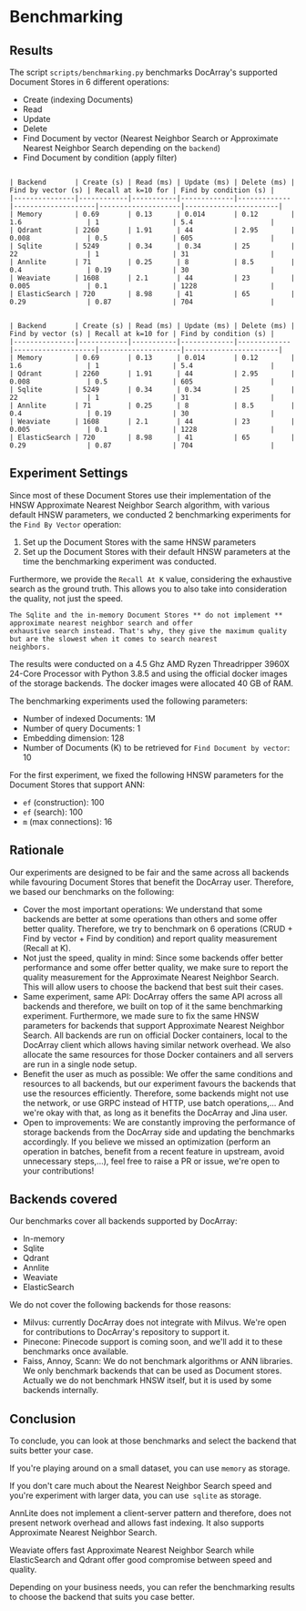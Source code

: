 # Benchmarking
## Results

The script `scripts/benchmarking.py` benchmarks DocArray's supported Document Stores in 6 different operations:
* Create (indexing Documents)
* Read
* Update
* Delete
* Find Document by vector (Nearest Neighbor Search or Approximate Nearest Neighbor Search depending on the `backend`)
* Find Document by condition (apply filter)

````{tab} #1: Same HNSW parameters

| Backend       | Create (s) | Read (ms) | Update (ms) | Delete (ms) | Find by vector (s) | Recall at k=10 for | Find by condition (s) |
|---------------|------------|-----------|-------------|-------------|--------------------|--------------------|-----------------------|
| Memory        | 0.69       | 0.13      | 0.014       | 0.12        | 1.6                | 1                  | 5.4                   |
| Qdrant        | 2260       | 1.91      | 44          | 2.95        | 0.008              | 0.5                | 605                   |
| Sqlite        | 5249       | 0.34      | 0.34        | 25          | 22                 | 1                  | 31                    |
| Annlite       | 71         | 0.25      | 8           | 8.5         | 0.4                | 0.19               | 30                    |
| Weaviate      | 1608       | 2.1       | 44          | 23          | 0.005              | 0.1                | 1228                  |
| ElasticSearch | 720        | 8.98      | 41          | 65          | 0.29               | 0.87               | 704                   |

````

````{tab} #2: Default HNSW parameters

| Backend       | Create (s) | Read (ms) | Update (ms) | Delete (ms) | Find by vector (s) | Recall at k=10 for | Find by condition (s) |
|---------------|------------|-----------|-------------|-------------|--------------------|--------------------|-----------------------|
| Memory        | 0.69       | 0.13      | 0.014       | 0.12        | 1.6                | 1                  | 5.4                   |
| Qdrant        | 2260       | 1.91      | 44          | 2.95        | 0.008              | 0.5                | 605                   |
| Sqlite        | 5249       | 0.34      | 0.34        | 25          | 22                 | 1                  | 31                    |
| Annlite       | 71         | 0.25      | 8           | 8.5         | 0.4                | 0.19               | 30                    |
| Weaviate      | 1608       | 2.1       | 44          | 23          | 0.005              | 0.1                | 1228                  |
| ElasticSearch | 720        | 8.98      | 41          | 65          | 0.29               | 0.87               | 704                   |

````

## Experiment Settings

Since most of these Document Stores use their implementation of the HNSW Approximate Nearest Neighbor Search algorithm, 
with various default HNSW parameters, we conducted 2 benchmarking experiments for the `Find By Vector` operation:
1. Set up the Document Stores with the same HNSW parameters 
2. Set up the Document Stores with their default HNSW parameters at the time the benchmarking experiment was conducted.

Furthermore, we provide the `Recall At K` value, considering the exhaustive search as the ground truth. This allows 
you to also take into consideration the quality, not just the speed.

```{important}
The Sqlite and the in-memory Document Stores ** do not implement ** approximate nearest neighbor search and offer 
exhaustive search instead. That's why, they give the maximum quality but are the slowest when it comes to search nearest 
neighbors.
```

The results were conducted on a 4.5 Ghz AMD Ryzen Threadripper 3960X 24-Core Processor with Python 3.8.5 and using the official docker 
images of the storage backends. The docker images were allocated 40 GB of RAM.

The benchmarking experiments used the following parameters:
* Number of indexed Documents: 1M
* Number of query Documents: 1
* Embedding dimension: 128
* Number of Documents (K) to be retrieved for `Find Document by vector`: 10

For the first experiment, we fixed the following HNSW parameters for the Document Stores that support ANN:
* `ef` (construction): 100
* `ef` (search): 100
* `m` (max connections): 16

## Rationale
Our experiments are designed to be fair and the same across all backends while favouring Document Stores that benefit 
the DocArray user. Therefore, we based our benchmarks on the following:

* Cover the most important operations: We understand that some backends are better at some operations than others and 
some offer better quality. Therefore, we try to benchmark on 6 operations (CRUD + Find by vector + Find by condition)
and report quality measurement (Recall at K).
* Not just the speed, quality in mind: Since some backends offer better performance and some offer better quality, 
we make sure to report the quality measurement for the Approximate Nearest Neighbor Search. This will allow users to 
choose the backend that best suit their cases.
* Same experiment, same API: DocArray offers the same API across all backends and therefore, we built on top of it the 
same benchmarking experiment. Furthermore, we made sure to fix the same HNSW parameters for backends that support 
Approximate Nearest Neighbor Search. All backends are run on official Docker containers, local to the DocArray client 
which allows having similar network overhead. We also allocate the same resources for those Docker containers and all 
servers are run in a single node setup.
* Benefit the user as much as possible: We offer the same conditions and resources to all backends, but our experiment 
favours the backends that use the resources efficiently. Therefore, some backends might not use the network, or use 
GRPC instead of HTTP, use batch operations,... And we're okay with that, as long as it benefits the DocArray and Jina 
user.
* Open to improvements: We are constantly improving the performance of storage backends from the DocArray side and 
updating the benchmarks accordingly. If you believe we missed an optimization (perform an operation in batches, benefit 
from a recent feature in upstream, avoid unnecessary steps,...), feel free to raise a PR or issue, we're open to 
your contributions!

## Backends covered
Our benchmarks cover all backends supported by DocArray:
* In-memory
* Sqlite
* Qdrant
* Annlite
* Weaviate
* ElasticSearch

We do not cover the following backends for those reasons:
* Milvus: currently DocArray does not integrate with Milvus. We're open for contributions to DocArray's repository to 
support it.
* Pinecone: Pinecode support is coming soon, and we'll add it to these benchmarks once available.
* Faiss, Annoy, Scann: We do not benchmark algorithms or ANN libraries. We only benchmark backends that can be used as 
Document stores. Actually we do not benchmark HNSW itself, but it is used by some backends internally.


## Conclusion
To conclude, you can look at those benchmarks and select the backend that suits better your case.

If you're playing around on a small dataset, you can use `memory` as storage.

If you don't care much about the Nearest Neighbor Search speed and you're experiment with larger data, you can use`
sqlite` as storage.

AnnLite does not implement a client-server pattern and therefore, does not present network overhead and allows fast 
indexing. It also supports Approximate Nearest Neighbor Search.

Weaviate offers fast Approximate Nearest Neighbor Search while ElasticSearch and Qdrant offer good compromise between 
speed and quality.

Depending on your business needs, you can refer the benchmarking results to choose the backend that suits you case 
better.
